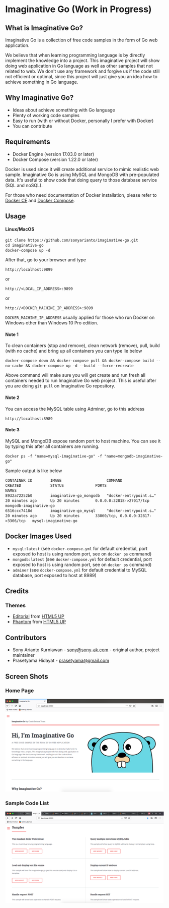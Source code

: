 # Imaginative Go (Work in Progress)
## What is Imaginative Go?
Imaginative Go is a collection of free code samples in the form of Go web application.

We believe that when learning programming language is by directly implement the knowledge into a project. This imaginative project will show doing web application in Go language as well as other samples that not related to web. We don't use any framework and forgive us if the code still not efficient or optimal, since this project will just give you an idea how to achieve something in Go language.

## Why Imaginative Go?
- Ideas about achieve something with Go language
- Plenty of working code samples
- Easy to run (with or without Docker, personally I prefer with Docker)
- You can contribute

## Requirements
- Docker Engine (version 17.03.0 or later)
- Docker Compose (version 1.22.0 or later)

Docker is used since it will create additional service to mimic realistic web sample. Imaginative Go is using MySQL and MongoDB with pre-populated data. It's useful to show code that doing query to those database service (SQL and noSQL).

For those who need documentation of Docker installation, please refer to [Docker CE](https://store.docker.com/search?type=edition&offering=community) and [Docker Compose](https://docs.docker.com/compose/install/).

## Usage
#### Linux/MacOS
```
git clone https://github.com/sonyarianto/imaginative-go.git
cd imaginative-go
docker-compose up -d
```

After that, go to your browser and type
```
http://localhost:9899
```
or
```
http://<LOCAL_IP_ADDRESS>:9899
```
or
```
http://<DOCKER_MACHINE_IP_ADDRESS>:9899
```
`DOCKER_MACHINE_IP_ADDRESS` usually applied for those who run Docker on Windows other than Windows 10 Pro edition.

#### Note 1
To clean containers (stop and remove), clean network (remove), pull, build (with no cache) and bring up all containers you can type lie below
```
docker-compose down && docker-compose pull && docker-compose build --no-cache && docker-compose up -d --build --force-recreate
```
Above command will make sure you will get create and run fresh all containers needed to run Imaginative Go web project. This is useful after you are doing `git pull` on Imaginative Go repository.

#### Note 2
You can access the MySQL table using Adminer, go to this address
```
http://localhost:8989
```

#### Note 3
MySQL and MongoDB expose random port to host machine. You can see it by typing this after all containers are running.
```
docker ps -f "name=mysql-imaginative-go" -f "name=mongodb-imaginative-go"
```
Sample output is like below
```
CONTAINER ID        IMAGE                    COMMAND                  CREATED             STATUS              PORTS                                NAMES
8932a72252b0        imaginative-go_mongodb   "docker-entrypoint.s…"   20 minutes ago      Up 20 minutes       0.0.0.0:32818->27017/tcp             mongodb-imaginative-go
6516ccc7418d        imaginative-go_mysql     "docker-entrypoint.s…"   20 minutes ago      Up 20 minutes       33060/tcp, 0.0.0.0:32817->3306/tcp   mysql-imaginative-go
```

## Docker Images Used
- `mysql:latest` (see `docker-compose.yml` for default credential, port exposed to host is using random port, see on `docker ps` command)
- `mongodb:latest` (see `docker-compose.yml` for default credential, port exposed to host is using random port, see on `docker ps` command)
- `adminer` (see `docker-compose.yml` for default credential to MySQL database, port exposed to host at 8989)

## Credits
### Themes
- [Editorial](https://html5up.net/editorial) from [HTML5 UP](https://html5up.net)
- [Phantom](https://html5up.net/phantom) from [HTML5 UP](https://html5up.net)

## Contributors
- Sony Arianto Kurniawan - sony@sony-ak.com - original author, project maintainer
- Prasetyama Hidayat - prasetyama@gmail.com

## Screen Shots
### Home Page
![Imaginative Go - Screenshot 1](/src/assets/images/screenshot1.png?raw=true "Imaginative Go - Screenshot 1")
### Sample Code List
![Imaginative Go - Screenshot 2](/src/assets/images/screenshot2.png?raw=true "Imaginative Go - Screenshot 2")
